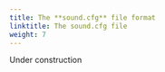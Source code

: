 ```yaml
---
title: The **sound.cfg** file format
linktitle: The sound.cfg file
weight: 7
---
```


Under construction
